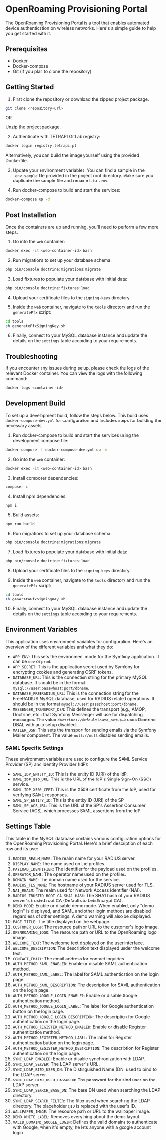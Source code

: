 
# OpenRoaming Provisioning Portal

The OpenRoaming Provisioning Portal is a tool that enables automated device authentication on wireless networks. Here's a simple guide to help you get started with it.

## Prerequisites
- Docker
- Docker-compose
- Git (if you plan to clone the repository)

## Getting Started
1. First clone the repository or download the zipped project package.

```bash
git clone <repository-url>
```

OR

Unzip the project package.

2. Authenticate with TETRAPI GitLab registry:

```bash
docker login registry.tetrapi.pt
```

Alternatively, you can build the image yourself using the provided Dockerfile.

3. Update your environment variables. You can find a sample in the `.env.sample` file provided in the project root directory. Make sure you duplicate the sample file and rename it to `.env`.

4. Run docker-compose to build and start the services:

```bash
docker-compose up -d
```

## Post Installation
Once the containers are up and running, you'll need to perform a few more steps.

1. Go into the `web` container:

```bash
docker exec -it <web-container-id> bash
```

2. Run migrations to set up your database schema:

```bash
php bin/console doctrine:migrations:migrate
```

3. Load fixtures to populate your database with initial data:

```bash
php bin/console doctrine:fixtures:load
```

4. Upload your certificate files to the `signing-keys` directory.

5. Inside the `web` container, navigate to the `tools` directory and run the `generatePfx` script:

```bash
cd tools
sh generatePfxSigningKey.sh
```

6. Finally, connect to your MySQL database instance and update the details on the `settings` table according to your requirements.

## Troubleshooting
If you encounter any issues during setup, please check the logs of the relevant Docker container. You can view the logs with the following command:

```bash
docker logs <container-id>
```

## Development Build

To set up a development build, follow the steps below. This build uses `docker-compose-dev.yml` for configuration and includes steps for building the necessary assets.

1. Run docker-compose to build and start the services using the development compose file:

```bash
docker-compose -f docker-compose-dev.yml up -d
```

2. Go into the `web` container:

```bash
docker exec -it <web-container-id> bash
```

3. Install composer dependencies:

```bash
composer i
```

4. Install npm dependencies:

```bash
npm i
```

5. Build assets:

```bash
npm run build
```

6. Run migrations to set up your database schema:

```bash
php bin/console doctrine:migrations:migrate
```

7. Load fixtures to populate your database with initial data:

```bash
php bin/console doctrine:fixtures:load
```

8. Upload your certificate files to the `signing-keys` directory.

9. Inside the `web` container, navigate to the `tools` directory and run the `generatePfx` script:

```bash
cd tools
sh generatePfxSigningKey.sh
```

10. Finally, connect to your MySQL database instance and update the details on the `settings` table according to your requirements.

## Environment Variables

This application uses environment variables for configuration. Here's an overview of the different variables and what they do:

- `APP_ENV`: This sets the environment mode for the Symfony application. It can be `dev` or `prod`.
- `APP_SECRET`: This is the application secret used by Symfony for encrypting cookies and generating CSRF tokens.
- `DATABASE_URL`: This is the connection string for the primary MySQL database. It should be in the format `mysql://user:pass@host:port/dbname`.
- `DATABASE_FREERADIUS_URL`: This is the connection string for the FreeRADIUS MySQL database, used for RADIUS related operations. It should be in the format `mysql://user:pass@host:port/dbname`.
- `MESSENGER_TRANSPORT_DSN`: This defines the transport (e.g., AMQP, Doctrine, etc.) that Symfony Messenger will use for dispatching messages. The value `doctrine://default?auto_setup=0` uses Doctrine DBAL with auto setup disabled.
- `MAILER_DSN`: This sets the transport for sending emails via the Symfony Mailer component. The value `null://null` disables sending emails.

### SAML Specific Settings

These environment variables are used to configure the SAML Service Provider (SP) and Identity Provider (IdP):

- `SAML_IDP_ENTITY_ID`: This is the entity ID (URI) of the IdP.
- `SAML_IDP_SSO_URL`: This is the URL of the IdP's Single Sign-On (SSO) service.
- `SAML_IDP_X509_CERT`: This is the X509 certificate from the IdP, used for verifying SAML responses.
- `SAML_SP_ENTITY_ID`: This is the entity ID (URI) of the SP.
- `SAML_SP_ACS_URL`: This is the URL of the SP's Assertion Consumer Service (ACS), which processes SAML assertions from the IdP.

## Settings Table

This table in the MySQL database contains various configuration options for the OpenRoaming Provisioning Portal. Here's a brief description of each row and its use:

1. `RADIUS_REALM_NAME`: The realm name for your RADIUS server.
2. `DISPLAY_NAME`: The name used on the profiles.
3. `PAYLOAD_IDENTIFIER`: The identifier for the payload used on the profiles.
4. `OPERATOR_NAME`: The operator name  used on the profiles.
5. `DOMAIN_NAME`: The domain name used for the service.
6. `RADIUS_TLS_NAME`: The hostname of your RADIUS server used for TLS.
7. `NAI_REALM`: The realm used for Network Access Identifier (NAI).
8. `RADIUS_TRUSTED_ROOT_CA_SHA1_HASH`: The SHA1 hash of your RADIUS server's trusted root CA (Defaults to LetsEncrypt CA).
9. `DEMO_MODE`: Enable or disable demo mode. When enabled, only "demo login" is displayed, and SAML and other login methods are disabled regardless of other settings. A demo warning will also be displayed.
10. `PAGE_TITLE`: The title displayed on the webpage.
11. `CUSTOMER_LOGO`: The resource path or URL to the customer's logo image.
12. `OPENROAMING_LOGO`: The resource path or URL to the OpenRoaming logo image.
13. `WELCOME_TEXT`: The welcome text displayed on the user interface.
14. `WELCOME_DESCRIPTION`: The description text displayed under the welcome text.
15. `CONTACT_EMAIL`: The email address for contact inquiries.
16. `AUTH_METHOD_SAML_ENABLED`: Enable or disable SAML authentication method.
17. `AUTH_METHOD_SAML_LABEL`: The label for SAML authentication on the login page.
18. `AUTH_METHOD_SAML_DESCRIPTION`: The description for SAML authentication on the login page.
19. `AUTH_METHOD_GOOGLE_LOGIN_ENABLED`: Enable or disable Google authentication method.
20. `AUTH_METHOD_GOOGLE_LOGIN_LABEL`: The label for Google authentication button on the login page.
21. `AUTH_METHOD_GOOGLE_LOGIN_DESCRIPTION`: The description for Google authentication on the login page.
22. `AUTH_METHOD_REGISTER_METHOD_ENABLED`: Enable or disable Register authentication method.
23. `AUTH_METHOD_REGISTER_METHOD_LABEL`: The label for Register authentication button on the login page.
24. `AUTH_METHOD_REGISTER_METHOD_DESCRIPTION`: The description for Register authentication on the login page.
25. `SYNC_LDAP_ENABLED`: Enable or disable synchronization with LDAP.
26. `SYNC_LDAP_SERVER`: The LDAP server's URL.
27. `SYNC_LDAP_BIND_USER_DN`: The Distinguished Name (DN) used to bind to the LDAP server.
28. `SYNC_LDAP_BIND_USER_PASSWORD`: The password for the bind user on the LDAP server.
29. `SYNC_LDAP_SEARCH_BASE_DN`: The base DN used when searching the LDAP directory.
30. `SYNC_LDAP_SEARCH_FILTER`: The filter used when searching the LDAP directory. The placeholder `@ID` is replaced with the user's ID.
31. `WALLPAPER_IMAGE`: The resource path or URL to the wallpaper image.
32. `DEMO_WHITE_LABEL`: Removes everything about the demo layout.
33. `VALID_DOMAINS_GOOGLE_LOGIN`: Defines the valid domains to authenticate with Google, when it's empty, he lets anyone with a google account login
